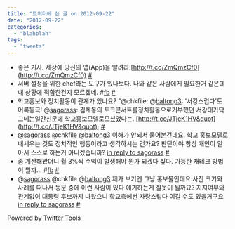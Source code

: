 ```yaml
---
title: "트위터에 쓴 글 on 2012-09-22"
date: "2012-09-22"
categories: 
  - "blahblah"
tags: 
  - "tweets"
---
```


- 좋은 기사. 세상에 당신의 앱(App)을 알려라:[http://t.co/ZmQmzCf0](http://t.co/ZmQmzCf0) [#](http://twitter.com/blurblah/statuses/247581655383027712)
- 서버 설정을 위한 chef라는 도구가 있나보다. 나와 같은 사람에게 필요한거 같은데 내 상황에 적합한건지 모르겠네. #[fb](http://search.twitter.com/search?q=%23fb) [#](http://twitter.com/blurblah/statuses/247626877693485056)
- 학교홍보와 정치활동이 관계가 있나요? "@chkfile: @[baltong3](http://twitter.com/baltong3): '서강스럽다'도 어록등극! @[sagorass](http://twitter.com/sagorass): 김제동의 토크콘서트를정치활동으로거부했던 서강대가닥그네는일간신문에 학교홍보모델로모셨었다는. [http://t.co/JTjeK1HV&quot](http://t.co/JTjeK1HV&quot); [#](http://twitter.com/blurblah/statuses/248946259640066048)
- @[sagorass](http://twitter.com/sagorass) @chkfile @[baltong3](http://twitter.com/baltong3) 이해가 안되서 물어본건데요. 학교 홍보모델로 내세우는 것도 정치적인 행동이라고 생각하시는 건가요? 판단이야 항상 개인이 알아서 스스로 하는거 아니겠습니까? [in reply to sagorass](http://twitter.com/sagorass/statuses/248952642829684737) [#](http://twitter.com/blurblah/statuses/249007971001044992)
- 좀 계산해봤더니 월 3%씩 수익이 발생해야 뭔가 되겠다 싶다. 가능한 재테크 방법이 뭘까... #[fb](http://search.twitter.com/search?q=%23fb) [#](http://twitter.com/blurblah/statuses/249021437271216128)
- @[sagorass](http://twitter.com/sagorass) @chkfile @[baltong3](http://twitter.com/baltong3) 제가 보기엔 그냥 홍보물인데요.사진 크기와 사례를 떠나서 동문 중에 이런 사람이 있다 얘기하는게 잘못이 될까요? 지지여부와 관계없이 대통령 후보까지 나왔으니 학교측에선 자랑스럽다 여길 수도 있을거구요 [in reply to sagorass](http://twitter.com/sagorass/statuses/249011119115628545) [#](http://twitter.com/blurblah/statuses/249023192214163456)

Powered by [Twitter Tools](http://alexking.org/projects/wordpress)
